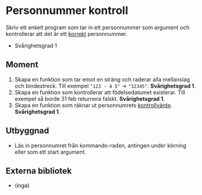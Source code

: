 # Personnummer kontroll

Skriv ett enkelt program som tar in ett personnummer som argument och kontrollerar att det är ett [korrekt](http://sv.wikipedia.org/wiki/Luhn-algoritmen) personnummer.

- Svårighetsgrad 1

## Moment
1. Skapa en funktion som tar emot en sträng och raderar alla mellanslag och bindestreck. Till exempel `"123 - 4 5"` -> `"12345"`. **Svårighetsgrad 1**.
2. Skapa en funktion som kontrollerar att födelsedatumet existerar. Till exempel så borde 31 feb returnera falskt. **Svårighetsgrad 1**.
3. Skapa en funktion som räknar ut personnumrets [kontrollvärde](
http://sv.wikipedia.org/wiki/Luhn-algoritmen). **Svårighetsgrad 1**.

## Utbyggnad
* Läs in personnumret från kommando-raden, antingen under körning eller som ett start argument.

## Externa bibliotek
* (inga)